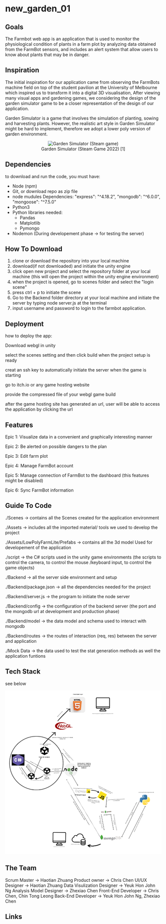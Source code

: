 # new_garden_01


## Goals
The Farmbot web app is an application that is used to monitor the physiological condition of plants in a farm plot by analyzing data obtained from the FarmBot sensors, and includes an alert system that allow users to know about plants that may be in danger.

## Inspiration
The initial inspiration for our application came from observing the FarmBots machine field on top of the student pavilion at the University of Melbourne which inspired us to transform it into a digital 3D visualisation, After viewing many visual apps and gardening games, we considering the design of the garden simulator game to be a closer representation of the design of our application.

Garden Simulator is a game that involves the simulation of planting, sowing and harvesting plants. However, the realistic art style in Garden Simulator might be hard to implement, therefore we adopt a lower poly version of garden environment. 

<p align="center">
  <img src="https://i0.wp.com/www.thexboxhub.com/wp-content/uploads/2023/05/garden-simulator-review-1-scaled.jpg?w=1392&ssl=1" width="400" alt="Garden Simulator (Steam game)">
  <br>
  Garden Simulator (Steam Game 2022) [1]
</p>

## Dependencies

to download and run the code, you must have:

- Node (npm)
- Git, or download repo as zip file
- node mudules Dependencies:
    "express": "^4.18.2",
    "mongodb": "^6.0.0",
    "mongoose": "^7.5.0"
- Python3
- Python libraries needed:
  - Pandas
  - Matplotlib
  - Pymongo
- Nodemon (During developement phase -> for testing the server)

## How To Download

1. clone or download the repository into your local machine
2. download(if not downloaded) and initiate the unity engine
3. click open new project and select the repository folder at your local machine (this will open the project within the unity engine environment)
4. when the project is opened, go to scenes folder and select the "login scene"
5. press ctrl + p to initiate the scene
6. Go to the Backend folder directory at your local machine and initiate the server by typing node server.js at the terminal
6. input username and password to login to the farmbot application.

## Deployment

how to deploy the app:

Download webgl in unity

select the scenes setting and then click build when the project setup is ready

creat an ssh key to automatically initiate the server when the game is starting

go to itch.io or any game hosting website

provide the compressed file of your webgl game build

after the game hosting site has generated an url, user will be able to access the application by clicking the url 

## Features

Epic 1: Visualize data in a convenient and graphically interesting manner

Epic 2: Be alerted on possible dangers to the plan

Epic 3: Edit farm plot

Epic 4: Manage FarmBot account

Epic 5: Manage connection of FarmBot to the dashboard (this features might be disabled)

Epic 6: Sync FarmBot information


## Guide To Code

./Scenes ->  contains all the Scenes created for the application environment


./Assets -> includes all the imported material/ tools we used to develop the project 


./Assets/LowPolyFarmLite/Prefabs -> contains all the 3d model Used for developement of the application


./script -> the C# scripts used in the unity game environments (the scripts to control the camera, to control the mouse /keyboard input, to control the game objects)


./Backend -> all the server side environment and setup


./Backend/package.json -> all the dependencies needed for the project


./Backend/server.js -> the program to initiate the node server


./Backend/config -> the configuration of the backend server (the port and the mongodb url at development and production phase)


./Backend/model -> the data model and schema used to interact with mongodb


./Backend/routes -> the routes of interaction (req, res) between the server and application


./Mock Data -> the data used to test the stat generation methods as well the application funtions 

## Tech Stack

see below

![Alt text](<architecture diagram.png>)

## The Team

Scrum Master -> Haotian Zhuang
Product owner -> Chris Chen
UI/UX Designer -> Haotian Zhuang
Data Visulization Designer -> Yeuk Hon John Ng
Analysis Model Designer -> Zhexiao Chen
Front-End Developer -> Chris Chen, Chin Tong Leong
Back-End Developer -> Yeuk Hon John Ng, Zhexiao Chen


## Links
